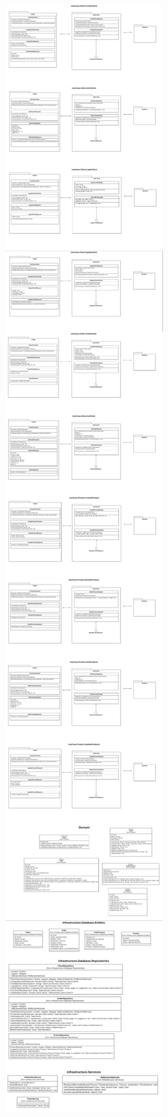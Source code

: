 <div style="width:100%; height:100%; display: flex; flex-direction:column; align-items:center">

![Diagrama UML](./ReadmeFiles/UseCaseClientCreateClient.png)
![Diagrama UML](./ReadmeFiles/UseCaseClientGetClients.png)
![Diagrama UML](./ReadmeFiles/UseCaseClientLoginClient.png)
![Diagrama UML](./ReadmeFiles/UseCaseClientUpdateClient.png)
![Diagrama UML](./ReadmeFiles/UseCaseOrderCreateOrder.png)
![Diagrama UML](./ReadmeFiles/UseCaseOrderGetOrder.png)
![Diagrama UML](./ReadmeFiles/UseCaseProductCreateProduct.png)
![Diagrama UML](./ReadmeFiles/UseCaseProductDeleteProducts.png)
![Diagrama UML](./ReadmeFiles/UseCaseProductGetProducts.png)
![Diagrama UML](./ReadmeFiles/UseCaseProductUpdateProducts.png)
![Diagrama UML](./ReadmeFiles/Domain.png)
![Diagrama UML](./ReadmeFiles/infrastructureDatabaseEntities.png)
![Diagrama UML](./ReadmeFiles/infrastructureDatabaseRepositories.png)
![Diagrama UML](./ReadmeFiles/infrastructureServices.png)
<div>
